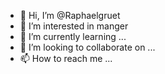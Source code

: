 - 👋 Hi, I’m @Raphaelgruet
- 👀 I’m interested in manger
- 🌱 I’m currently learning ...
- 💞️ I’m looking to collaborate on ...
- 📫 How to reach me ...

<!---
Raphaelgruet/Raphaelgruet is a ✨ special ✨ repository because its `README.md` (this file) appears on your GitHub profile.
You can click the Preview link to take a look at your changes.
--->
